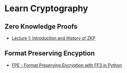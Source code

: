 # Learn Cryptography

## Zero Knowledge Proofs
- [Lecture 1: Introduction and History of ZKP](https://www.youtube.com/watch?v=uchjTIlPzFo)

## Format Preserving Encyption
- [FPE - Format Preserving Encryption with FF3 in Python](https://github.com/mysto/python-fpe)
